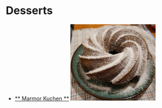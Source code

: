 # Desserts

- [** Marmor Kuchen **](https://github.com/darioflute/gastronomic/blob/main/desserts/MarmorKuchen.md) <img src="./images/powderedCake.jpg" height=200 alt="">
